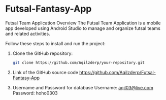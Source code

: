 # Futsal-Fantasy-App

Futsal Team Application
Overview
The Futsal Team Application is a mobile app developed using Android Studio to manage and organize futsal teams and related activities. 

Follow these steps to install and run the project:

1. Clone the GitHub repository:

   ```bash
   git clone https://github.com/Aqilzderp/your-repository.git

2. Link of the GitHub source code
   https://github.com/Aqilzderp/Futsal-Fantasy-App

3. Username and Password for database
   Username: aqil03@live.com
   Password: hoho0303
